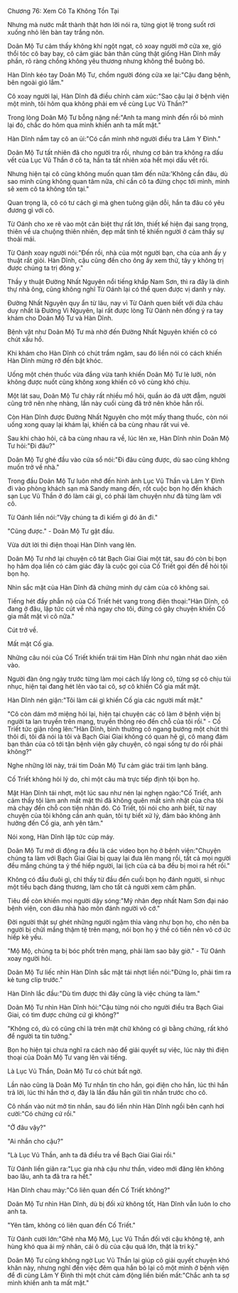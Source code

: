 




Chương 76: Xem Cô Ta Không Tồn Tại


Nhưng mà nước mắt thành thật hơn lời nói ra, từng giọt lệ trong suốt rơi xuống nhỏ lên bàn tay trắng nõn.

Doãn Mộ Tư cảm thấy không khí ngột ngạt, cô xoay người mở cửa xe, gió thổi tóc cô bay bay, cô cảm giác bản thân cũng thật giống Hàn Dĩnh mấy phần, rõ ràng chồng không yêu thương nhưng không thể buông bỏ.

Hàn Dĩnh kéo tay Doãn Mộ Tư, chồm người đóng cửa xe lại:"Cậu đang bệnh, bên ngoài gió lắm."

Cô xoay người lại, Hàn Dĩnh đã điều chỉnh cảm xúc:"Sao cậu lại ở bệnh viện một mình, tôi hôm qua không phải em về cùng Lục Vũ Thần?"

Trong lòng Doãn Mộ Tư bỗng nặng nề:"Anh ta mang mình đến rồi bỏ mình lại đó, chắc do hôm qua mình khiến anh ta mất mặt."

Hàn Dĩnh nắm tay cô an ủi:"Có cần mình nhờ người điều tra Lâm Y Đình."

Doãn Mộ Tư tất nhiên đã cho người tra rồi, nhưng cơ bản tra không ra dấu vết của Lục Vũ Thần ở cô ta, hắn ta tất nhiên xóa hết mọi dấu vết rồi.

Nhưng hiện tại cô cũng không muốn quan tâm đến nữa:'Không cần đâu, dù sao mình cũng không quan tâm nữa, chỉ cần cô ta đừng chọc tới mình, mình sẽ xem cô ta không tồn tại."

Quan trọng là, cô có tư cách gì mà ghen tuông giận dỗi, hắn ta đâu có yêu đương gì với cô.

Từ Oánh cho xe rẽ vào một căn biệt thự rất lớn, thiết kế hiện đại sang trọng, thiên về ưa chuộng thiên nhiên, đẹp mắt tinh tế khiến người ở cảm thấy sự thoải mái.

Từ Oánh xoay người nói:"Đến rồi, nhà của một người bạn, cha của anh ấy y thuật rất giỏi. Hàn Dĩnh, cậu cũng đến cho ông ấy xem thử, tây y không trị được chúng ta trị đông y."

Thầy y thuật Đường Nhất Nguyên nổi tiếng khắp Nam Sơn, thì ra đây là dinh thự nhà ông, cũng không nghĩ Từ Oánh lại có thể quen được vị danh y này.



Đường Nhất Nguyên quy ẩn từ lâu, nay vì Từ Oánh quen biết với đứa cháu duy nhất là Đường Vi Nguyên, lại rất được lòng Từ Oánh nên đồng ý ra tay khám cho Doãn Mộ Tư và Hàn Dĩnh.

Bệnh vặt như Doãn Mộ Tư mà nhờ đến Đường Nhất Nguyên khiến cô có chút xấu hổ.

Khi khám cho Hàn Dĩnh có chút trầm ngâm, sau đó liền nói có cách khiến Hàn Dĩnh mừng rỡ đến bật khóc.

Uống một chén thuốc vừa đắng vừa tanh khiến Doãn Mộ Tư lè lưỡi, nôn không được nuốt cũng không xong khiến cô vô cùng khó chịu.

Một lát sau, Doãn Mộ Tư chảy rất nhiều mồ hôi, quần áo đã ướt đẫm, người cũng trở nên nhẹ nhàng, lần này cuối cùng đã trở nên khỏe hẳn rồi.

Còn Hàn Dĩnh được Đường Nhất Nguyên cho một mấy thang thuốc, còn nói uống xong quay lại khám lại, khiến cả ba cùng nhau rất vui vẻ.

Sau khi chào hỏi, cả ba cùng nhau ra về, lúc lên xe, Hàn Dĩnh nhìn Doãn Mộ Tư hỏi:"Đi đâu?"

Doãn Mộ Tư ghé đầu vào cửa sổ nói:"Đi đâu cũng được, dù sao cũng không muốn trở về nhà."

Trong đầu Doãn Mộ Tư luôn nhớ đến hình ảnh Lục Vũ Thần và Lâm Y Đình đi vào phòng khách sạn mà Sandy mang đến, rốt cuộc bọn họ đến khách sạn Lục Vũ Thần ở đó làm cái gì, có phải làm chuyện như đã từng làm với cô.

Từ Oánh liền nói:"Vậy chúng ta đi kiếm gì đó ăn đi."

"Cũng được." - Doãn Mộ Tư gật đầu.

Vừa dứt lời thì điện thoại Hàn Dĩnh vang lên.

Doãn Mộ Tư nhớ lại chuyện cô tát Bạch Giai Giai một tát, sau đó còn bị bọn họ hâm dọa liền có cảm giác đây là cuộc gọi của Cố Triết gọi đến để hỏi tội bọn họ.

Nhìn sắc mặt của Hàn Dĩnh đã chứng minh dự cảm của cô không sai.

Tiếng hét đầy phẫn nộ của Cố Triết hét vang trong điện thoại:"Hàn Dĩnh, cô đang ở đâu, lập tức cút về nhà ngay cho tôi, đừng có gây chuyện khiến Cố gia mất mặt vì cô nữa."

Cút trở về.

Mất mặt Cố gia.

Những câu nói của Cố Triết khiến trái tim Hàn Dĩnh như ngàn nhát dao xiên vào.



Người đàn ông ngày trước từng làm mọi cách lấy lòng cô, từng sợ cô chịu tủi nhục, hiện tại đang hét lên vào tai cô, sợ cô khiến Cố gia mất mặt.

Hàn Dĩnh nén giận:"Tôi làm cái gì khiến Cố gia các người mất mặt."

"Cô còn dám mở miệng hỏi lại, hiện tại chuyện các cô làm ở bệnh viện bị người ta lan truyền trên mạng, truyền thông réo đến chỗ của tôi rồi." - Cố Triết tức giận rống lên:"Hàn Dĩnh, bình thường cô ngang bướng một chút thì thôi đi, tôi đã nói là tôi và Bạch Giai Giai không có quan hệ gì, cô mang đám bạn thân của cô tới tận bệnh viện gây chuyện, cô ngại sống tự do rồi phải không?"

Nghe những lời này, trái tim Doãn Mộ Tư cảm giác trái tim lạnh băng.

Cố Triết không hỏi lý do, chỉ một câu mà trực tiếp định tội bọn họ.

Mặt Hàn Dĩnh tái nhợt, một lúc sau như nén lại nghẹn ngào:"Cố Triết, anh cảm thấy tôi làm anh mất mặt thì đã không quên mất sinh nhật của cha tôi mà chạy đến chỗ con tiện nhân đó. Có Triết, tôi nói cho anh biết, từ nay chuyện của tôi không cần anh quản, tôi tự biết xử lý, đảm bảo không ảnh hưởng đến Cố gia, anh yên tâm."

Nói xong, Hàn Dĩnh lập tức cúp máy.

Doãn Mộ Tư mở di động ra đều là các video bọn họ ở bệnh viện:"Chuyện chúng ta làm với Bạch Giai Giai bị quay lại đưa lên mạng rồi, tất cả mọi người đều mắng chúng ta ỷ thế hiếp người, lai lịch của cả ba đều bị moi ra hết rồi."

Không có đầu đuôi gì, chỉ thấy từ đầu đến cuối bọn họ đánh người, sỉ nhục một tiểu bạch đáng thương, làm cho tất cả người xem căm phẫn.

Tiêu đề còn khiến mọi người dậy sóng:"Mỹ nhân đẹp nhất Nam Sơn đại náo bệnh viện, con dâu nhà hào môn đánh người vô cớ."

Đời người thật sự ghét những người ngậm thìa vàng như bọn họ, cho nên ba người bị chửi mắng thậm tệ trên mạng, nói bọn họ ỷ thế có tiền nên vô cớ ức hiếp kẻ yếu.

"Mộ Mộ, chúng ta bị bóc phốt trên mạng, phải làm sao bây giờ." - Từ Oánh xoay người hỏi.

Doãn Mộ Tư liếc nhìn Hàn Dĩnh sắc mặt tái nhợt liền nói:"Đừng lo, phải tìm ra kẻ tung clip trước."

Hàn Dĩnh lắc đầu:"Dù tìm được thì đây cũng là việc chúng ta làm."

Doãn Mộ Tư nhìn Hàn Dĩnh hỏi:"Cậu từng nói cho người điều tra Bạch Giai Giai, có tìm được chứng cứ gì không?"

"Không có, dù có cũng chỉ là trên mặt chữ không có gì bằng chứng, rất khó để người ta tin tưởng."

Bọn họ hiện tại chưa nghĩ ra cách nào để giải quyết sự việc, lúc này thì điện thoại của Doãn Mộ Tư vang lên vài tiếng.



Là Lục Vũ Thần, Doãn Mộ Tư có chút bất ngờ.

Lần nào cũng là Doãn Mộ Tư nhắn tin cho hắn, gọi điện cho hắn, lúc thì hắn trả lời, lúc thì hắn thờ ơ, đây là lần đầu hắn gửi tin nhắn trước cho cô.

Cô nhấn vào nút mở tin nhắn, sau đó liền nhìn Hàn Dĩnh ngồi bên cạnh hơi cười:"Có chứng cứ rồi."

"Ở đâu vậy?"

"Ai nhắn cho cậu?"

"Là Lục Vũ Thần, anh ta đã điều tra về Bạch Giai Giai rồi."

Từ Oánh liền giãn ra:"Lục gia nhà cậu như thần, video mới đăng lên không bao lâu, anh ta đã tra ra hết."

Hàn Dĩnh chau mày:"Có liên quan đến Cố Triết không?"

Doãn Mộ Tư nhìn Hàn Dĩnh, dù bị đối xử không tốt, Hàn Dĩnh vẫn luôn lo cho anh ta.

"Yên tâm, không có liên quan đến Cố Triết."

Từ Oánh cười lớn:"Ghê nha Mộ Mộ, Lục Vũ Thần đối với cậu không tệ, anh hùng khó qua ải mỹ nhân, cái ô dù của cậu quá lớn, thật là tri kỷ."

Doãn Mộ Tư cũng không ngờ Lục Vũ Thần lại giúp cô giải quyết chuyện khó khăn này, nhưng nghĩ đến việc đêm qua hắn bỏ lại cô một mình ở bệnh viện để đi cùng Lâm Y Đình thì một chút cảm động liền biến mất:"Chắc anh ta sợ mình khiến anh ta mất mặt."




